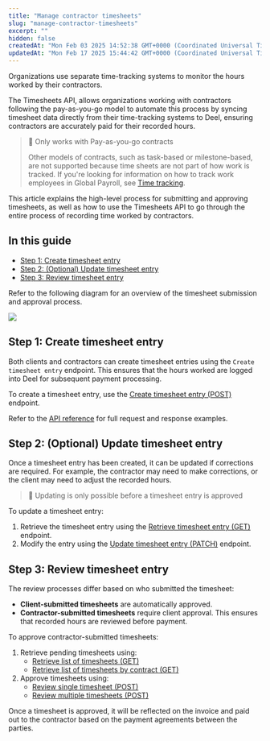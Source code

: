 ```yaml
---
title: "Manage contractor timesheets"
slug: "manage-contractor-timesheets"
excerpt: ""
hidden: false
createdAt: "Mon Feb 03 2025 14:52:38 GMT+0000 (Coordinated Universal Time)"
updatedAt: "Mon Feb 17 2025 15:44:42 GMT+0000 (Coordinated Universal Time)"
---
```

Organizations use separate time-tracking systems to monitor the hours worked by their contractors.

The Timesheets API, allows organizations working with contractors following the pay-as-you-go model to automate this process by syncing timesheet data directly from their time-tracking systems to Deel, ensuring contractors are accurately paid for their recorded hours.

> 📘 Only works with Pay-as-you-go contracts
> 
> Other models of contracts, such as task-based or milestone-based, are not supported because time sheets are not part of how work is tracked. If you're looking for information on how to track work employees in Global Payroll, see [Time tracking](https://developer.deel.com/docs/time-tracking).

This article explains the high-level process for submitting and approving timesheets, as well as how to use the Timesheets API to go through the entire process of recording time worked by contractors.

## In this guide

- [Step 1: Create timesheet entry](#step-1-create-timesheet-entry)
- [Step 2: (Optional) Update timesheet entry](#step-2-optional-update-timesheet-entry)
- [Step 3: Review timesheet entry](#step-3-review-timesheet-entry)

Refer to the following diagram for an overview of the timesheet submission and approval process.

![](https://files.readme.io/74518c02f8c71134467c0e89ba8c1e027d9c7b5e1a19eab52f8614eee797f92e-timesheet-submission-diagram.png)


## Step 1: Create timesheet entry

Both clients and contractors can create timesheet entries using the `Create timesheet entry` endpoint. This ensures that the hours worked are logged into Deel for subsequent payment processing.

To create a timesheet entry, use the [Create timesheet entry (POST)](https://developer.deel.com/reference/createtimesheet) endpoint.

Refer to the [API reference](https://developer.deel.com/reference/createtimesheet) for full request and response examples.

## Step 2: (Optional) Update timesheet entry

Once a timesheet entry has been created, it can be updated if corrections are required. For example, the contractor may need to make corrections, or the client may need to adjust the recorded hours.

> 📘 Updating is only possible before a timesheet entry is approved

To update a timesheet entry:

1. Retrieve the timesheet entry using the [Retrieve timesheet entry (GET)](https://developer.deel.com/reference/gettimesheetbyid) endpoint.
2. Modify the entry using the [Update timesheet entry (PATCH)](https://developer.deel.com/reference/updatetimesheetbyid) endpoint.

## Step 3: Review timesheet entry

The review processes differ based on who submitted the timesheet:

- **Client-submitted timesheets** are automatically approved.
- **Contractor-submitted timesheets** require client approval. This ensures that recorded hours are reviewed before payment.

To approve contractor-submitted timesheets:

1. Retrieve pending timesheets using:
   - [Retrieve list of timesheets (GET)](https://developer.deel.com/reference/gettimesheets)
   - [Retrieve list of timesheets by contract (GET)](https://developer.deel.com/reference/gettimesheetsbycontract)
2. Approve timesheets using:
   - [Review single timesheet (POST)](https://developer.deel.com/reference/createtimesheetreview)
   - [Review multiple timesheets (POST)](https://developer.deel.com/reference/createtimesheetreviews)

Once a timesheet is approved, it will be reflected on the invoice and paid out to the contractor based on the payment agreements between the parties.
